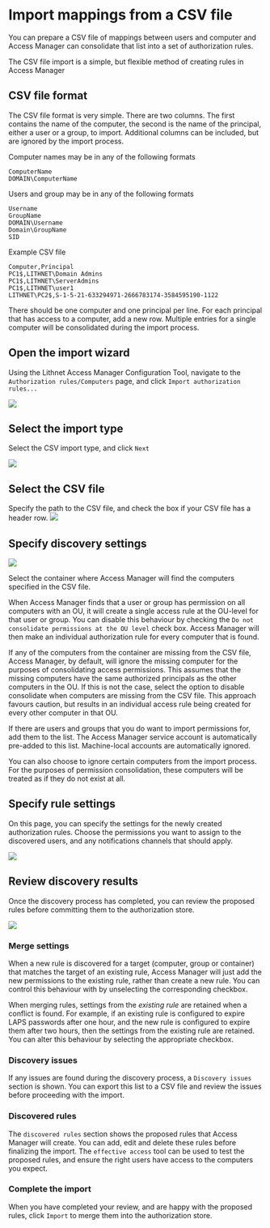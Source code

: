 # Import mappings from a CSV file

You can prepare a CSV file of mappings between users and computer and Access Manager can consolidate that list into a set of authorization rules.

The CSV file import is a simple, but flexible method of creating rules in Access Manager

## CSV file format

The CSV file format is very simple. There are two columns. The first contains the name of the computer, the second is the name of the principal, either a user or a group, to import. Additional columns can be included, but are ignored by the import process.

Computer names may be in any of the following formats

```
ComputerName
DOMAIN\ComputerName
```

Users and group may be in any of the following formats

```
Username
GroupName
DOMAIN\Username
Domain\GroupName
SID
```

Example CSV file

```
Computer,Principal
PC1$,LITHNET\Domain Admins
PC1$,LITHNET\ServerAdmins
PC1$,LITHNET\user1
LITHNET\PC2$,S-1-5-21-633294971-2666783174-3584595190-1122
```

There should be one computer and one principal per line. For each principal that has access to a computer, add a new row. Multiple entries for a single computer will be consolidated during the import process.

## Open the import wizard

Using the Lithnet Access Manager Configuration Tool, navigate to the `Authorization rules/Computers` page, and click `Import authorization rules...`

![](../../images/ui-page-authorization-rules-computers.png)

## Select the import type

Select the CSV import type, and click `Next`

&#x20;![](../../images/ui-page-import-type-csv.png)

## Select the CSV file

Specify the path to the CSV file, and check the box if your CSV file has a header row. ![](../../images/ui-page-import-csvsettings.png)

## Specify discovery settings

![](../../images/ui-page-import-container-csv.png)

Select the container where Access Manager will find the computers specified in the CSV file.

When Access Manager finds that a user or group has permission on all computers with an OU, it will create a single access rule at the OU-level for that user or group. You can disable this behaviour by checking the `Do not consolidate permissions at the OU level` check box. Access Manager will then make an individual authorization rule for every computer that is found.

If any of the computers from the container are missing from the CSV file, Access Manager, by default, will ignore the missing computer for the purposes of consolidating access permissions. This assumes that the missing computers have the same authorized principals as the other computers in the OU. If this is not the case, select the option to disable consolidate when computers are missing from the CSV file. This approach favours caution, but results in an individual access rule being created for every other computer in that OU.

If there are users and groups that you do want to import permissions for, add them to the list. The Access Manager service account is automatically pre-added to this list. Machine-local accounts are automatically ignored.

You can also choose to ignore certain computers from the import process. For the purposes of permission consolidation, these computers will be treated as if they do not exist at all.

## Specify rule settings

On this page, you can specify the settings for the newly created authorization rules. Choose the permissions you want to assign to the discovered users, and any notifications channels that should apply.

![](../../images/ui-page-import-rulesettings.png)

## Review discovery results

Once the discovery process has completed, you can review the proposed rules before committing them to the authorization store.

![](../../images/ui-page-import-results.png)

### Merge settings

When a new rule is discovered for a target (computer, group or container) that matches the target of an existing rule, Access Manager will just add the new permissions to the existing rule, rather than create a new rule. You can control this behaviour with by unselecting the corresponding checkbox.

When merging rules, settings from the _existing rule_ are retained when a conflict is found. For example, if an existing rule is configured to expire LAPS passwords after one hour, and the new rule is configured to expire them after two hours, then the settings from the existing rule are retained. You can alter this behaviour by selecting the appropriate checkbox.

### Discovery issues

If any issues are found during the discovery process, a `Discovery issues` section is shown. You can export this list to a CSV file and review the issues before proceeding with the import.

### Discovered rules

The `discovered rules` section shows the proposed rules that Access Manager will create. You can add, edit and delete these rules before finalizing the import. The `effective access` tool can be used to test the proposed rules, and ensure the right users have access to the computers you expect.

### Complete the import

When you have completed your review, and are happy with the proposed rules, click `Import` to merge them into the authorization store.
